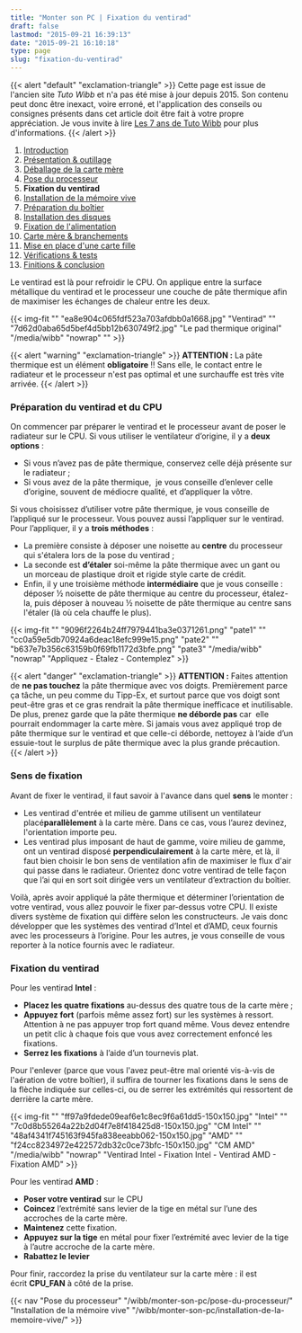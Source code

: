 ```yaml
---
title: "Monter son PC | Fixation du ventirad"
draft: false
lastmod: "2015-09-21 16:39:13"
date: "2015-09-21 16:10:18"
type: page
slug: "fixation-du-ventirad"
---
```


{{< alert "default" "exclamation-triangle" >}}
Cette page est issue de l'ancien site _Tuto Wibb_ et n'a pas été mise à jour depuis 2015. Son contenu peut donc être inexact, voire erroné, et l'application des conseils ou consignes présents dans cet article doit être fait à votre propre appréciation. Je vous invite à lire [Les 7 ans de Tuto Wibb](/actus/les-7-ans-de-tuto-wibb/) pour plus d'informations.
{{< /alert >}}

1. [Introduction](/wibb/monter-son-pc/)
2. [Présentation & outillage](/wibb/monter-son-pc/presentation-outillage/)
3. [Déballage de la carte mère](/wibb/monter-son-pc/deballage-de-la-carte-mere/)
4. [Pose du processeur](/wibb/monter-son-pc/pose-du-processeur/)
5. **Fixation du ventirad**
6. [Installation de la mémoire vive](/wibb/monter-son-pc/installation-de-la-memoire-vive/)
7. [Préparation du boîtier](/wibb/monter-son-pc/preparation-du-boitier/)
8. [Installation des disques](/wibb/monter-son-pc/installation-des-disques/)
9. [Fixation de l'alimentation](/wibb/monter-son-pc/fixation-de-lalimentation/)
10. [Carte mère & branchements](/wibb/monter-son-pc/carte-mere-branchements/)
11. [Mise en place d'une carte fille](/wibb/monter-son-pc/mise-en-place-dune-carte-fille/)
12. [Vérifications & tests](/wibb/monter-son-pc/verifications-tests/)
13. [Finitions & conclusion](/wibb/monter-son-pc/finitions-conclusion/)

Le ventirad est là pour refroidir le CPU. On applique entre la surface métallique du ventirad et le processeur une couche de pâte thermique afin de maximiser les échanges de chaleur entre les deux.

{{< img-fit
    "" "ea8e904c065fdf523a703afdbb0a1668.jpg" "Ventirad"
    "" "7d62d0aba65d5bef4d5bb12b630749f2.jpg" "Le pad thermique original"
    "/media/wibb" "nowrap" "" >}}

{{< alert "warning" "exclamation-triangle" >}}
**ATTENTION :** La pâte thermique est un élément **obligatoire** !! Sans elle, le contact entre le radiateur et le processeur n'est pas optimal et une surchauffe est très vite arrivée.
{{< /alert >}}

### Préparation du ventirad et du CPU

On commencer par préparer le ventirad et le processeur avant de poser le radiateur sur le CPU. Si vous utiliser le ventilateur d’origine, il y a **deux options** :

- Si vous n’avez pas de pâte thermique, conservez celle déjà présente sur le radiateur ;
- Si vous avez de la pâte thermique,  je vous conseille d’enlever celle d’origine, souvent de médiocre qualité, et d’appliquer la vôtre.

Si vous choisissez d’utiliser votre pâte thermique, je vous conseille de l’appliqué sur le processeur. Vous pouvez aussi l’appliquer sur le ventirad. Pour l’appliquer, il y a **trois méthodes** :

- La première consiste à déposer une noisette au **centre** du processeur qui s'étalera lors de la pose du ventirad ;
- La seconde est **d’étaler** soi-même la pâte thermique avec un gant ou un morceau de plastique droit et rigide style carte de crédit.
- Enfin, il y une troisième méthode **intermédiaire** que je vous conseille : déposer ½ noisette de pâte thermique au centre du processeur, étalez-la, puis déposer à nouveau ½ noisette de pâte thermique au centre sans l'étaler (là où cela chauffe le plus).

{{< img-fit
    "" "9096f2264b24ff7979441ba3e0371261.png" "pate1"
    "" "cc0a59e5db70924a6deac18efc999e15.png" "pate2"
    "" "b637e7b356c63159b0f69fb1172d3bfe.png" "pate3"
    "/media/wibb" "nowrap" "Appliquez - Étalez - Contemplez" >}}

{{< alert "danger" "exclamation-triangle" >}}
**ATTENTION :** Faites attention de **ne pas touchez** la pâte thermique avec vos doigts. Premièrement parce ça tâche, un peu comme du Tipp-Ex, et surtout parce que vos doigt sont peut-être gras et ce gras rendrait la pâte thermique inefficace et inutilisable. De plus, prenez garde que la pâte thermique **ne déborde pas** car  elle pourrait endommager la carte mère. Si jamais vous avez appliqué trop de pâte thermique sur le ventirad et que celle-ci déborde, nettoyez à l’aide d’un essuie-tout le surplus de pâte thermique avec la plus grande précaution.
{{< /alert >}}

### Sens de fixation

Avant de fixer le ventirad, il faut savoir à l'avance dans quel **sens** le monter :

- Les ventirad d'entrée et milieu de gamme utilisent un ventilateur placé**parallèlement** à la carte mère. Dans ce cas, vous l’aurez devinez, l'orientation importe peu.
- Les ventirad plus imposant de haut de gamme, voire milieu de gamme, ont un ventirad disposé **perpendiculairement** à la carte mère, et là, il faut bien choisir le bon sens de ventilation afin de maximiser le flux d'air qui passe dans le radiateur. Orientez donc votre ventirad de telle façon que l’ai qui en sort soit dirigée vers un ventilateur d’extraction du boîtier.

Voilà, après avoir appliqué la pâte thermique et déterminer l’orientation de votre ventirad, vous allez pouvoir le fixer par-dessus votre CPU. Il existe divers système de fixation qui diffère selon les constructeurs. Je vais donc développer que les systèmes des ventirad d’Intel et d’AMD, ceux fournis avec les processeurs à l’origine. Pour les autres, je vous conseille de vous reporter à la notice fournis avec le radiateur.

### Fixation du ventirad

Pour les ventirad **Intel** :

- **Placez les quatre fixations** au-dessus des quatre tous de la carte mère ;
- **Appuyez fort** (parfois même assez fort) sur les systèmes à ressort. Attention à ne pas appuyer trop fort quand même. Vous devez entendre un petit clic à chaque fois que vous avez correctement enfoncé les fixations.
- **Serrez les fixations** à l’aide d’un tournevis plat.

Pour l'enlever (parce que vous l'avez peut-être mal orienté vis-à-vis de l'aération de votre boîtier), il suffira de tourner les fixations dans le sens de la flèche indiquée sur celles-ci, ou de serrer les extrémités qui ressortent de derrière la carte mère.

{{< img-fit
    "" "ff97a9fdede09eaf6e1c8ec9f6a61dd5-150x150.jpg" "Intel"
    "" "7c0d8b55264a22b2d04f7e8f418425d8-150x150.jpg" "CM Intel"
    "" "48af4341f745163f945fa838eeabb062-150x150.jpg" "AMD"
    "" "f24cc8234972e422572db32c0ce73bfc-150x150.jpg" "CM AMD"
    "/media/wibb" "nowrap" "Ventirad Intel - Fixation Intel - Ventirad AMD - Fixation AMD" >}}

Pour les ventirad **AMD** :

- **Poser votre ventirad** sur le CPU
- **Coincez** l’extrémité sans levier de la tige en métal sur l’une des accroches de la carte mère.
- **Maintenez** cette fixation.
- **Appuyez sur la tige** en métal pour fixer l’extrémité avec levier de la tige à l’autre accroche de la carte mère.
- **Rabattez le levier**

Pour finir, raccordez la prise du ventilateur sur la carte mère : il est écrit **CPU_FAN** à côté de la prise.

{{< nav
    "Pose du processeur" "/wibb/monter-son-pc/pose-du-processeur/"
    "Installation de la mémoire vive" "/wibb/monter-son-pc/installation-de-la-memoire-vive/" >}}
